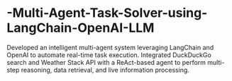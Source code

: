 # -Multi-Agent-Task-Solver-using-LangChain-OpenAI-LLM
Developed an intelligent multi-agent system leveraging LangChain and OpenAI to automate real-time task execution. Integrated DuckDuckGo search and Weather Stack API with a ReAct-based agent to perform multi-step reasoning, data retrieval, and live information processing. 
